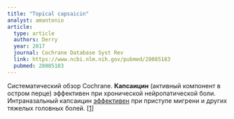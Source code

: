 ```yaml
---
title: "Topical capsaicin"
analyst: amantonio
article:
  type: article
  authors: Derry
  year: 2017
  journal: Cochrane Database Syst Rev
  link: https://www.ncbi.nlm.nih.gov/pubmed/28085183
  pubmed: 28085183
---
```


Систематический обзор Cochrane. **Капсаицин** (активный компонент в остром перце) эффективен при хронической нейропатической боли.
Интраназальный капсаицин [эффективен](http://n.neurology.org/content/82/10_Supplement/P7.179) при приступе мигрени и других тяжелых головных болей. [[1]](https://www.ncbi.nlm.nih.gov/pubmed/27367653)
